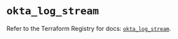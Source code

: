 # `okta_log_stream`

Refer to the Terraform Registry for docs: [`okta_log_stream`](https://registry.terraform.io/providers/okta/okta/4.13.1/docs/resources/log_stream).
